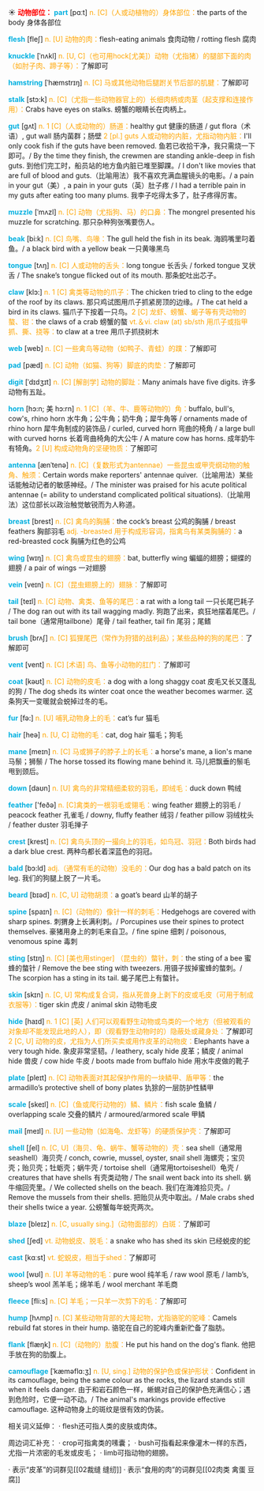 ☀ <font color="red">**动物部位：**</font>
<font color="sky blue">**part**</font> [pɑːt] 
<font color="orange">n. [C]（人或动植物的）身体部位：</font>the parts of the body 身体各部位

<font color="sky blue">**flesh**</font> [fleʃ] 
<font color="orange">n. [U] 动物的肉：</font>flesh-eating animals 食肉动物 / rotting flesh 腐肉
                      
<font color="sky blue">**knuckle**</font> [ˈnʌkl]
<font color="orange">n. [U, C]（也可用hock[尤美]）动物（尤指猪）的腿部下面的肉（如肘子肉、蹄子等）：</font>了解即可

<font color="sky blue">**hamstring**</font> [ˈhæmstrɪŋ]
<font color="orange">n. [C] 马或其他动物后腿跗关节后部的肌腱：</font>了解即可           

<font color="sky blue">**stalk**</font> [stɔ:k]
<font color="orange">n. [C]（尤指一些动物器官上的）长细肉柄或肉茎（起支撑和连接作用）：</font>Crabs have eyes on stalks. 螃蟹的眼睛长在肉柄上。           

<font color="sky blue">**gut**</font> [gʌt]
<font color="orange">n. 1 [C]（人或动物的）肠道：</font>healthy gut 健康的肠道 / gut flora（术语）, gut wall 肠内菌群；肠壁 <font color="orange">2 [pl.] guts 人或动物的内脏，尤指动物内脏：</font>I'll only cook fish if the guts have been removed. 鱼若已收拾干净，我只需烧一下即可。/ By the time they finish, the crewmen are standing ankle-deep in fish guts. 到他们完工时，船员站的地方鱼内脏已堆至脚踝。/ I don't like movies that are full of blood and guts.（比喻用法）我不喜欢充满血腥镜头的电影。/ a pain in your gut（美）, a pain in your guts（英）肚子疼 / I had a terrible pain in my guts after eating too many plums. 我李子吃得太多了，肚子疼得厉害。
           
<font color="sky blue">**muzzle**</font> [ˈmʌzl]
<font color="orange">n. [C] 动物（尤指狗、马）的口鼻：</font>The mongrel presented his muzzle for scratching. 那只杂种狗张嘴要伤人。
           
<font color="sky blue">**beak**</font> [bi:k]
<font color="orange">n. [C] 鸟嘴、鸟喙：</font>The gull held the fish in its beak. 海鸥嘴里叼着鱼。/ a black bird with a yellow beak 一只黄喙黑鸟

<font color="sky blue">**tongue**</font> [tʌŋ] 
<font color="orange">n. [C] 人或动物的舌头：</font>long tongue 长舌头 / forked tongue 叉状舌 / The snake’s tongue flicked out of its mouth. 那条蛇吐出芯子。

<font color="sky blue">**claw**</font> [klɔ:] 
<font color="orange">n. 1 [C] 禽类等动物的爪子：</font>The chicken tried to cling to the edge of the roof by its claws. 那只鸡试图用爪子抓紧房顶的边缘。/ The cat held a bird in its claws. 猫爪子下按着一只鸟。<font color="orange">2 [C] 龙虾、螃蟹、蝎子等有壳动物的螯、钳：</font>the claws of a crab 螃蟹的螯 <font color="orange">vt.＆vi. claw (at) sb/sth 用爪子或指甲抓、撕、挠等：</font>to claw at a tree 用爪子抓挠树木

<font color="sky blue">**web**</font> [web] 
<font color="orange">n. [C] 一些禽鸟等动物（如鸭子、青蛙）的蹼：</font>了解即可
          
<font color="sky blue">**pad**</font> [pæd]
<font color="orange">n. [C] 动物（如猫、狗等）脚底的肉垫：</font>了解即可
           
<font color="sky blue">**digit**</font> [ˈdɪdʒɪt]
<font color="orange">n. [C] [解剖学] 动物的脚趾：</font>Many animals have five digits. 许多动物有五趾。
           
<font color="sky blue">**horn**</font> [hɔ:n; 美 hɔ:rn]
<font color="orange">n. 1 [C]（羊、牛、鹿等动物的）角：</font>buffalo, bull's, cow's, rhino horn 水牛角；公牛角；奶牛角；犀牛角等 / ornaments made of rhino horn 犀牛角制成的装饰品 / curled, curved horn 弯曲的椅角 / a large bull with curved horns 长着弯曲椅角的大公牛 / A mature cow has horns. 成年奶牛有犄角。<font color="orange">2 [U] 构成动物角的坚硬物质：</font>了解即可
           
<font color="sky blue">**antenna**</font> [ænˈtenə]
<font color="orange">n. [C]（复数形式为antennae）一些昆虫或甲壳纲动物的触角、触须：</font>Certain words make reporters' antennae quiver.（比喻用法）某些话能触动记者的敏感神经。/ The minister was praised for his acute political antennae (= ability to understand complicated political situations).（比喻用法）这位部长以政治触觉敏锐而为人称道。

<font color="sky blue">**breast**</font> [brest] 
<font color="orange">n. [C] 禽鸟的胸脯：</font>the cock’s breast 公鸡的胸脯 / breast feathers 胸部羽毛 <font color="orange">adj. -breasted 用于构成形容词，指禽鸟有某类胸脯的：</font>a red-breasted cock 胸脯为红色的公鸡

<font color="sky blue">**wing**</font> [wɪŋ] 
<font color="orange">n. [C] 禽鸟或昆虫的翅膀：</font>bat, butterfly wing 蝙蝠的翅膀；蝴蝶的翅膀 / a pair of wings 一对翅膀
           
<font color="sky blue">**vein**</font> [veɪn]
<font color="orange">n. [C]（昆虫翅膀上的）翅脉：</font>了解即可

<font color="sky blue">**tail**</font> [teɪl] 
<font color="orange">n. [C] 动物、禽类、鱼等的尾巴：</font>a rat with a long tail 一只长尾巴耗子 / The dog ran out with its tail wagging madly. 狗跑了出来，疯狂地摆着尾巴。/ tail bone（通常用tailbone）尾骨 / tail feather, tail fin 尾羽；尾鳍

<font color="sky blue">**brush**</font> [brʌʃ] 
<font color="orange">n. [C] 狐狸尾巴（常作为狩猎的战利品）；某些品种的狗的尾巴：</font>了解即可
           
<font color="sky blue">**vent**</font> [vent]
<font color="orange">n. [C] [术语] 鸟、鱼等小动物的肛门：</font>了解即可

<font color="sky blue">**coat**</font> [kəʊt] 
<font color="orange">n. [C] 动物的皮毛：</font>a dog with a long shaggy coat 皮毛又长又蓬乱的狗 / The dog sheds its winter coat once the weather becomes warmer. 这条狗天一变暖就会蜕掉过冬的毛。

<font color="sky blue">**fur**</font> [fə:] 
<font color="orange">n. [U] 哺乳动物身上的毛：</font>cat’s fur 猫毛

<font color="sky blue">**hair**</font> [heə] 
<font color="orange">n. [U, C] 动物的毛：</font>cat, dog hair 猫毛；狗毛
           
<font color="sky blue">**mane**</font> [meɪn]
<font color="orange">n. [C] 马或狮子的脖子上的长毛：</font>a horse's mane, a lion's mane 马鬃；狮鬃 / The horse tossed its flowing mane behind it. 马儿把飘垂的鬃毛甩到颈后。

<font color="sky blue">**down**</font> [daʊn] 
<font color="orange">n. [U] 禽鸟的非常精细柔软的羽毛，即绒毛：</font>duck down 鸭绒

<font color="sky blue">**feather**</font> ['feðə] 
<font color="orange">n. [C]禽类的一根羽毛或翎毛：</font>wing feather 翅膀上的羽毛 / peacock feather 孔雀毛 / downy, fluffy feather 绒羽 / feather pillow 羽绒枕头 / feather duster 羽毛掸子
           
<font color="sky blue">**crest**</font> [krest]
<font color="orange">n. [C] 禽鸟头顶的一撮向上的羽毛，如鸟冠、羽冠：</font>Both birds had a dark blue crest. 两种鸟都长着深蓝色的羽冠。

<font color="sky blue">**bald**</font> [bɔ:ld]
<font color="orange">adj.（通常有毛的动物）没毛的：</font>Our dog has a bald patch on its leg. 我们的狗腿上脱了一片毛。

<font color="sky blue">**beard**</font> [bɪəd] 
<font color="orange">n. [C, U] 动物胡须：</font>a goat’s beard 山羊的胡子
     
<font color="sky blue">**spine**</font> [spaɪn]
<font color="orange">n. [C]（动物的）像针一样的刺毛：</font>Hedgehogs are covered with sharp spines. 刺猬身上长满利刺。/ Porcupines use their spines to protect themselves. 豪猪用身上的刺毛来自卫。/ fine spine 细刺 / poisonous, venomous spine 毒刺
           
<font color="sky blue">**sting**</font> [stɪŋ]
<font color="orange">n. [C] [美也用stinger] （昆虫的）螫针，刺：</font>the sting of a bee 蜜蜂的螫针 / Remove the bee sting with tweezers. 用镊子拔掉蜜蜂的螫刺。/ The scorpion has a sting in its tail. 蝎子尾巴上有螫针。

<font color="sky blue">**skin**</font> [skɪn] 
<font color="orange">n. [C, U] 常构成复合词，指从死兽身上剥下的皮或毛皮（可用于制成衣服等）：</font>tiger skin 虎皮 / animal skin 动物毛皮

<font color="sky blue">**hide**</font> [haɪd] 
<font color="orange">n. 1 [C] [英] 人们可以观看野生动物或鸟类的一个地方（但被观看的对象却不能发现此地的人），即（观看野生动物时的）隐蔽处或藏身处：</font>了解即可 <font color="orange">2 [C, U] 动物的皮，尤指为人们所买卖或用作皮革的动物皮：</font>Elephants have a very tough hide. 象皮非常坚韧。/ leathery, scaly hide 皮革；鳞皮 / animal hide 兽皮 / cow hide 牛皮 / boots made from buffalo hide 用水牛皮做的靴子

<font color="sky blue">**plate**</font> [pleɪt] 
<font color="orange">n. [C] 动物表面对其起保护作用的一块鳞甲、盾甲等：</font>the armadillo’s protective shell of bony plates 犰狳的一层防护性鳞甲
           
<font color="sky blue">**scale**</font> [skeɪl]
<font color="orange">n. [C]（鱼或爬行动物的）鳞、鳞片：</font>fish scale 鱼鳞 / overlapping scale 交叠的鳞片 / armoured/armored scale 甲鳞

<font color="sky blue">**mail**</font> [meɪl] 
<font color="orange">n. [U] 一些动物（如海龟、龙虾等）的硬质保护壳：</font>了解即可
           
<font color="sky blue">**shell**</font> [ʃel]
<font color="orange">n. [C, U]（海贝、龟、蜗牛、蟹等动物的）壳：</font>sea shell（通常用seashell）海贝壳 / conch, cowrie, mussel, oyster, snail shell 海螺壳；宝贝壳；贻贝壳；牡蛎壳；蜗牛壳 / tortoise shell（通常用tortoiseshell）龟壳 / creatures that have shells 有壳类动物 / The snail went back into its shell. 蜗牛缩回壳里。/ We collected shells on the beach. 我们在海滩拾贝壳。/ Remove the mussels from their shells. 把贻贝从壳中取出。/ Male crabs shed their shells twice a year. 公螃蟹每年蜕壳两次。
       
<font color="sky blue">**blaze**</font> [bleɪz]
<font color="orange">n. [C, usually sing.]（动物面部的）白斑：</font>了解即可

<font color="sky blue">**shed**</font> [ʃed]
<font color="orange">vt. 动物蜕皮、脱毛：</font>a snake who has shed its skin 已经蜕皮的蛇

<font color="sky blue">**cast**</font> [kɑːst] 
<font color="orange">vt. 蛇蜕皮，相当于shed：</font>了解即可

<font color="sky blue">**wool**</font> [wʊl] 
<font color="orange">n. [U] 羊等动物的毛：</font>pure wool 纯羊毛 / raw wool 原毛 / lamb’s, sheep’s wool 羔羊毛；绵羊毛 / wool merchant 羊毛商
            
<font color="sky blue">**fleece**</font> [fli:s]
<font color="orange">n. [C] 羊毛；一只羊一次剪下的毛：</font>了解即可          

<font color="sky blue">**hump**</font> [hʌmp]
<font color="orange">n. [C] 某些动物背部的大隆起物，尤指骆驼的驼峰：</font>Camels rebuild fat stores in their hump. 骆驼在自己的驼峰内重新贮备了脂肪。
                       
<font color="sky blue">**flank**</font> [flæŋk]
<font color="orange">n. [C]（动物的）肋腹：</font>He put his hand on the dog's flank. 他把手放在狗的肋腹上。
 
<font color="sky blue">**camouflage**</font> [ˈkæməflɑ:ʒ]
<font color="orange">n. [U, sing.] 动物的保护色或保护形状：</font>Confident in its camouflage, being the same colour as the rocks, the lizard stands still when it feels danger. 由于和岩石颜色一样，蜥蜴对自己的保护色充满信心；遇到危险时，它便一动不动。/ The animal's markings provide effective camouflage. 这种动物身上的斑纹是很有效的伪装。

相关词义延伸：
· flesh还可指人类的皮肤或肉体。

周边词汇补充：
· crop可指禽类的嗉囊；
· bush可指看起来像灌木一样的东西，尤指一片浓密的毛发或皮毛；
· limb可指动物的翅膀。

· 表示“皮革”的词群见[[02裁缝 缝纫]]
· 表示“食用的肉”的词群见[[02肉类 禽蛋 豆腐]]
